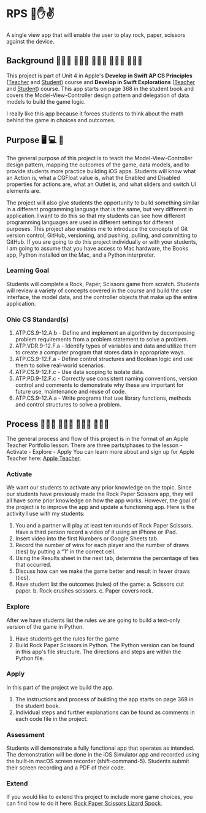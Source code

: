 #  RPS 👊✋✌️
A single view app that will enable the user to play rock, paper, scissors against the device.

## Background 👩🏼‍🎓 🧑🏿‍🎓 👨🏽‍🎓 👩🏻‍💻 👨🏾‍💻
This project is part of Unit 4 in Apple's **Develop in Swift AP CS Principles** ([Teacher](https://books.apple.com/us/book/develop-in-swift-ap-cs-principles-teacher-guide/id1581182833) and [Student](https://books.apple.com/us/book/develop-in-swift-ap-cs-principles/id1581182719)) course and **Develop in Swift Explorations** ([Teacher](https://books.apple.com/us/book/develop-in-swift-explorations-teacher-guide/id1581182814) and [Student](https://books.apple.com/us/book/develop-in-swift-explorations/id1581182728)) course. This app starts on page 368 in the student book and covers the Model-View-Controller design pattern and delegation of data models to build the game logic. 

I really like this app because it forces students to think about the math behind the game in choices and outcomes.

## Purpose 🖥 💻 📱
The general purpose of this project is to teach the Model-View-Controller design pattern, mapping the outcomes of the game, data models, and to provide students more practice building iOS apps. Students will know what an Action is, what a CGFloat value is, what the Enabled and Disabled properties for actions are, what an Outlet is, and what sliders and switch UI elements are.

The project will also give students the opportunity to build something similar in a different programming language that is the same, but very different in application. I want to do this so that my students can see how different programming languages are used in different settings for different purposes. This project also enables me to introduce the concepts of Git version control, GitHub, versioning, and pushing, pulling, and committing to GitHub. If you are going to do this project individually or with your students, I am going to assume that you have access to Mac hardware, the Books app, Python installed on the Mac, and a Python interpreter.

### Learning Goal
Students will complete a Rock, Paper, Scissors game from scratch. Students will review a variety of concepts covered in the course and build the user interface, the model data, and the controller objects that make up the entire application.

### Ohio CS Standard(s)
1. ATP.CS.9-12.A.b - Define and implement an algorithm by decomposing problem requirements from a problem statement to solve a problem.
2. ATP.VDR.9-12.F.a - Identify types of variables and data and utilize them to create a computer program that stores data in appropriate ways.
3. ATP.CS.9-12.F.a - Define control structures and Boolean logic and use them to solve real-world scenarios.
4. ATP.CS.9-12.F.c - Use data scoping to isolate data.
5. ATP.PD.9-12.F.c - Correctly use consistent naming conventions, version control and comments to demonstrate why these are important for future use, maintenance and reuse of code.
6. ATP.CS.9-12.A.a - Write programs that use library functions, methods and control structures to solve a problem.

## Process 👩🏾‍🏫 👨🏻‍🏫 👨🏻‍💻 👩🏽‍💻
The general process and flow of this project is in the format of an Apple Teacher Portfolio lesson. There are three parts/phases to the lesson
    - Activate
    - Explore 
    - Apply
 You can learn more about and sign up for Apple Teacher here: [Apple Teacher](https://www.apple.com/education/k12/teacher-resources/). 


### Activate
We want our students to activate any prior knowledge on the topic. Since our students have previously made the Rock Paper Scissors app, they will all have some prior knowledge on how the app works. However, the goal of the project is to improve the app and update a functioning app. Here is the activity I use with my students:

1. You and a partner will play at least ten rounds of Rock Paper Scissors. Have a third person record a video of it using an iPhone or iPad.
2. Insert video into the first Numbers or Google Sheets tab.
3. Record the number of wins for each player and the number of draws (ties) by putting a “1” in the correct cell.
4. Using the Results sheet in the next tab, determine the percentage of ties that occurred.
5. Discuss how can we make the game better and result in fewer draws (ties).
6. Have student list the outcomes (rules) of the game:
        a. Scissors cut paper.
        b. Rock crushes scissors.
        c. Paper covers rock.


### Explore
After we have students list the rules we are going to build a text-only version of the game in Python.

1. Have students get the rules for the game
2. Build Rock Paper Scissors in Python. The Python version can be found in this app's file structure. The directions and steps are within the Python file.


### Apply 
In this part of the project we build the app.
    
1. The instructions and process of building the app starts on page 368 in the student book.
2. Individual steps and further explanations can be found as comments in each code file in the project.

### Assessment
Students will demonstrate a fully functional app that operates as intended. The demonstration will be done in the iOS Simulator app and recorded using the built-in macOS screen recorder (shift-command-5). Students submit their screen recording and a PDF of their code.


### Extend
If you would like to extend this project to include more game choices, you can find how to do it here: [Rock Paper Scissors Lizard Spock](https://github.com/Swift-Teacher/RPSLS).
